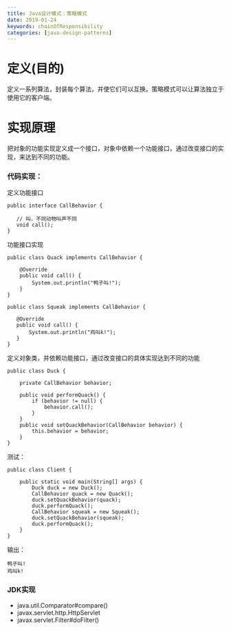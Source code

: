 ```yaml
---
title: Java设计模式：策略模式
date: 2019-01-24 
keywords: chainOfResponsibility
categories: [java-design-patterns]
---
```

# 定义(目的)

定义一系列算法，封装每个算法，并使它们可以互换。策略模式可以让算法独立于使用它的客户端。

# 实现原理

把对象的功能实现定义成一个接口，对象中依赖一个功能接口，通过改变接口的实现，来达到不同的功能。

### 代码实现：
    
   定义功能接口
    
    public interface CallBehavior {
   
       // 叫，不同动物叫声不同
       void call();
    }
   
   功能接口实现
   
    public class Quack implements CallBehavior {
    
        @Override
        public void call() {
            System.out.println("鸭子叫!");
        }
    }
   
    public class Squeak implements CallBehavior {
   
       @Override
       public void call() {
           System.out.println("鸡叫k!");
       }
    }
    
    
   定义对象类，并依赖功能接口，通过改变接口的具体实现达到不同的功能
   
    public class Duck {
    
        private CallBehavior behavior;
    
        public void performQuack() {
            if (behavior != null) {
                behavior.call();
            }
        }
        public void setQuackBehavior(CallBehavior behavior) {
            this.behavior = behavior;
        }
    }
    
   测试：
         
    public class Client {
    
        public static void main(String[] args) {
            Duck duck = new Duck();
            CallBehavior quack = new Quack();
            duck.setQuackBehavior(quack);
            duck.performQuack();
            CallBehavior squeak = new Squeak();
            duck.setQuackBehavior(squeak);
            duck.performQuack();
        }
    }

    
   输出：
   
    鸭子叫!
    鸡叫k!
    
### JDK实现

- java.util.Comparator#compare()
- javax.servlet.http.HttpServlet
- javax.servlet.Filter#doFilter()